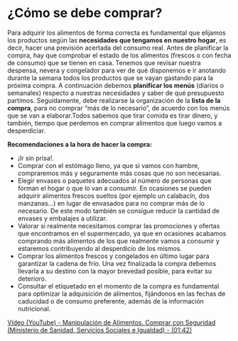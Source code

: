 # ¿Cómo se debe comprar?

Para adquirir los alimentos de forma correcta es fundamental que elijamos los productos según las **necesidades que tengamos en nuestro hogar**, es decir, hacer una previsión acertada del consumo real. Antes de planificar la compra, hay que comprobar el estado de los alimentos (frescos o con fecha de consumo) que se tienen en casa. Tenemos que revisar nuestra despensa, nevera y congelador para ver de qué disponemos e ir anotando durante la semana todos los productos que se vayan gastando para la próxima compra. A continuación debemos **planificar los menús** (diarios o semanales) respecto a nuestras necesidades y saber de qué presupuesto partimos. Seguidamente, debe realizarse la organización de la **lista de la compra**, para no comprar “más de lo necesario”, de acuerdo con los menús que se van a elaborar.Todos sabemos que tirar comida es tirar dinero, y también, tiempo que perdemos en comprar alimentos que luego vamos a desperdiciar.

**Recomendaciones a la hora de hacer la compra:**

*   ¡Ir sin prisa!.
*   Comprar con el estómago lleno, ya que si vamos con hambre, compraremos más y seguramente más cosas que no son necesarias.
*   Elegir envases o paquetes adecuados al número de personas que forman el hogar o que lo van a consumir. En ocasiones se pueden adquirir alimentos frescos sueltos (por ejemplo un calabacín, dos manzanas…) en lugar de envasados para no comprar más de lo necesario. De este modo también se consigue reducir la cantidad de envases y embalajes a utilizar. 
*   Valorar si realmente necesitamos comprar las promociones y ofertas que encontramos en el supermercado, ya que en ocasiones acabamos comprando más alimentos de los que realmente vamos a consumir y estaremos contribuyendo al desperdicio de los mismos.
*   Comprar los alimentos frescos y congelados en último lugar para garantizar la cadena de frío. Una vez finalizada la compra debemos llevarla a su destino con la mayor brevedad posible, para evitar su deterioro.
*   Consultar el etiquetado en el momento de la compra es fundamental para optimizar la adquisición de alimentos, fijándonos en las fechas de caducidad o de consumo preferente, además de la información nutricional.

[Vídeo (YouTube) - Manipulación de Alimentos. Comprar con Seguridad (Ministerio de Sanidad, Servicios Sociales e Igualdad) \- (01:42)](https://www.youtube.com/watch?list=PL7F6D7365464E34E4&v=gLk1gX7bQdo)